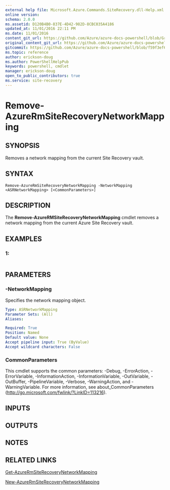 ```yaml
---
external help file: Microsoft.Azure.Commands.SiteRecovery.dll-Help.xml
online version:
schema: 2.0.0
ms.assetid: D120B4B0-837E-4D42-982D-8CBC035A4186
updated_at: 11/01/2016 22:11 PM
ms.date: 11/01/2016
content_git_url: https://github.com/Azure/azure-docs-powershell/blob/Graham71305/azureps-cmdlets-docs/ResourceManager/AzureRM.SiteRecovery/v1.1.11/Remove-AzureRmSiteRecoveryNetworkMapping.md
original_content_git_url: https://github.com/Azure/azure-docs-powershell/blob/Graham71305/azureps-cmdlets-docs/ResourceManager/AzureRM.SiteRecovery/v1.1.11/Remove-AzureRmSiteRecoveryNetworkMapping.md
gitcommit: https://github.com/Azure/azure-docs-powershell/blob/f59f3ef60bc592383812213e69fd77ba950759ed
ms.topic: reference
author: erickson-doug
ms.author: PowerShellHelpPub
keywords: powershell, cmdlet
manager: erickson-doug
open_to_public_contributors: true
ms.service: site-recovery
---
```


# Remove-AzureRmSiteRecoveryNetworkMapping

## SYNOPSIS
Removes a network mapping from the current Site Recovery vault.

## SYNTAX

```
Remove-AzureRmSiteRecoveryNetworkMapping -NetworkMapping <ASRNetworkMapping> [<CommonParameters>]
```

## DESCRIPTION
The **Remove-AzureRMSiteRecoveryNetworkMapping** cmdlet removes a network mapping from the current Azure Site Recovery vault.

## EXAMPLES

### 1:
```

```

## PARAMETERS

### -NetworkMapping
Specifies the network mapping object.

```yaml
Type: ASRNetworkMapping
Parameter Sets: (All)
Aliases: 

Required: True
Position: Named
Default value: None
Accept pipeline input: True (ByValue)
Accept wildcard characters: False
```

### CommonParameters
This cmdlet supports the common parameters: -Debug, -ErrorAction, -ErrorVariable, -InformationAction, -InformationVariable, -OutVariable, -OutBuffer, -PipelineVariable, -Verbose, -WarningAction, and -WarningVariable. For more information, see about_CommonParameters (http://go.microsoft.com/fwlink/?LinkID=113216).

## INPUTS

## OUTPUTS

## NOTES

## RELATED LINKS

[Get-AzureRmSiteRecoveryNetworkMapping](./Get-AzureRmSiteRecoveryNetworkMapping.md)

[New-AzureRmSiteRecoveryNetworkMapping](./New-AzureRmSiteRecoveryNetworkMapping.md)


